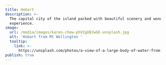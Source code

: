 ```yaml
---
title: Hobart
description: >-
  The capital city of the island packed with beautiful scenery and wonderful
  experience.
image:
  url: /media/images/karen-chew-phVIgU8JwGE-unsplash.jpg
  alt: 'Hobart from Mt Wellington '
  tooltip:
    link: >-
      https://unsplash.com/photos/a-view-of-a-large-body-of-water-from-a-mountain-phVIgU8JwGE?utm_content=creditShareLink&utm_medium=referral&utm_source=unsplash
publish: true
---
```


